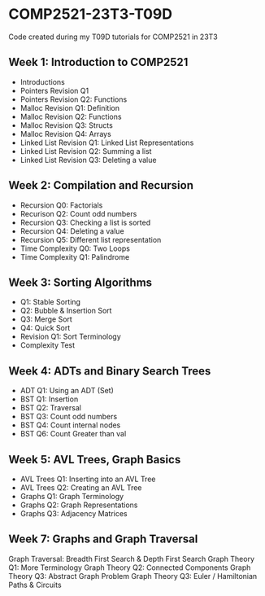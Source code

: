 # COMP2521-23T3-T09D

Code created during my T09D tutorials for COMP2521 in 23T3

## Week 1: Introduction to COMP2521

- Introductions
- Pointers Revision Q1
- Pointers Revision Q2: Functions
- Malloc Revision Q1: Definition
- Malloc Revision Q2: Functions
- Malloc Revision Q3: Structs
- Malloc Revision Q4: Arrays
- Linked List Revision Q1: Linked List Representations
- Linked List Revision Q2: Summing a list
- Linked List Revision Q3: Deleting a value

## Week 2: Compilation and Recursion

- Recursion Q0: Factorials
- Recurison Q2: Count odd numbers
- Recursion Q3: Checking a list is sorted
- Recursion Q4: Deleting a value
- Recursion Q5: Different list representation
- Time Complexity Q0: Two Loops
- Time Complexity Q1: Palindrome

## Week 3: Sorting Algorithms

- Q1: Stable Sorting
- Q2: Bubble & Insertion Sort
- Q3: Merge Sort
- Q4: Quick Sort
- Revision Q1: Sort Terminology
- Complexity Test

## Week 4: ADTs and Binary Search Trees

- ADT Q1: Using an ADT (Set)
- BST Q1: Insertion
- BST Q2: Traversal
- BST Q3: Count odd numbers
- BST Q4: Count internal nodes
- BST Q6: Count Greater than val

## Week 5: AVL Trees, Graph Basics

- AVL Trees Q1: Inserting into an AVL Tree
- AVL Trees Q2: Creating an AVL Tree
- Graphs Q1: Graph Terminology
- Graphs Q2: Graph Representations
- Graphs Q3: Adjacency Matrices

## Week 7: Graphs and Graph Traversal

Graph Traversal: Breadth First Search & Depth First Search
Graph Theory Q1: More Terminology
Graph Theory Q2: Connected Components
Graph Theory Q3: Abstract Graph Problem
Graph Theory Q3: Euler / Hamiltonian Paths & Circuits
